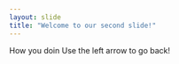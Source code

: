 ```yaml
---
layout: slide
title: "Welcome to our second slide!"
---
```

How you doin
Use the left arrow to go back!
